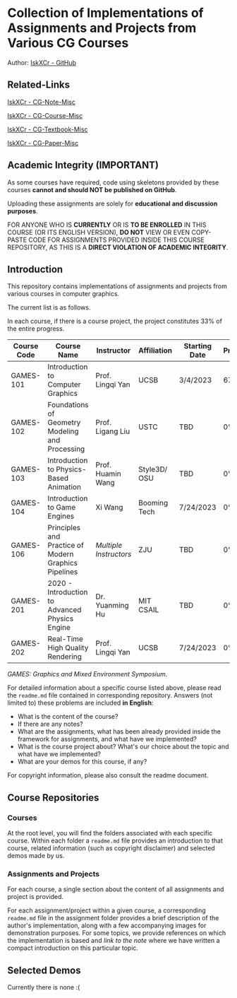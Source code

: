 # Collection of Implementations of Assignments and Projects from Various CG Courses

Author: [IskXCr - GitHub](https://github.com/IskXCr)

## Related-Links

[IskXCr - CG-Note-Misc](https://github.com/IskXCr/CG-Note-Misc)

[IskXCr - CG-Course-Misc](https://github.com/IskXCr/CG-Course-Misc)

[IskXCr - CG-Textbook-Misc](https://github.com/IskXCr/CG-Textbook-Misc)

[IskXCr - CG-Paper-Misc](https://github.com/IskXCr/CG-Paper-Misc)

## Academic Integrity (IMPORTANT)

As some courses have required, code using skeletons provided by these courses **cannot and should NOT be published on GitHub**. 

Uploading these assignments are solely for **educational and discussion purposes**.

FOR ANYONE WHO IS **CURRENTLY** OR IS **TO BE ENROLLED** IN THIS COURSE (OR ITS ENGLISH VERSION), **DO NOT** VIEW OR EVEN COPY-PASTE CODE FOR ASSIGNMENTS PROVIDED INSIDE THIS COURSE REPOSITORY, AS THIS IS A **DIRECT VIOLATION OF ACADEMIC INTEGRITY**.

## Introduction

This repository contains implementations of assignments and projects from various courses in computer graphics.

The current list is as follows. 

In each course, if there is a course project, the project constitutes 33% of the entire progress.

| Course Code | Course Name                                          | Instructor             | Affiliation  | Starting Date | Progress |
| ----------- | ---------------------------------------------------- | ---------------------- | ------------ | ------------- | -------- |
| GAMES-101   | Introduction to Computer Graphics                    | Prof. Lingqi Yan       | UCSB         | 3/4/2023      | 67%      |
| GAMES-102   | Foundations of Geometry Modeling and Processing      | Prof. Ligang Liu       | USTC         | TBD           | 0%       |
| GAMES-103   | Introduction to Physics-Based Animation              | Prof. Huamin Wang      | Style3D/ OSU | TBD           | 0%       |
| GAMES-104   | Introduction to Game Engines                         | Xi Wang                | Booming Tech | 7/24/2023     | 0%       |
| GAMES-106   | Principles and Practice of Modern Graphics Pipelines | *Multiple Instructors* | ZJU          | TBD           | 0%       |
| GAMES-201   | 2020 - Introduction to Advanced Physics Engine       | Dr. Yuanming Hu        | MIT CSAIL    | TBD           | 0%       |
| GAMES-202   | Real-Time High Quality Rendering                     | Prof. Lingqi Yan       | UCSB         | 7/24/2023     | 0%       |

*GAMES: Graphics and Mixed Environment Symposium*.

For detailed information about a specific course listed above, please read the `readme.md` file contained in corresponding repository. Answers (not limited to) these problems are included **in English**:

- What is the content of the course?
- If there are any notes?
- What are the assignments, what has been already provided inside the framework for assignments, and what have we implemented?
- What is the course project about? What's our choice about the topic and what have we implemented?
- What are your demos for this course, if any?

For copyright information, please also consult the readme document.



## Course Repositories

### Courses

At the root level, you will find the folders associated with each specific course. Within each folder a `readme.md` file provides an introduction to that course, related information (such as copyright disclaimer) and selected demos made by us.

### Assignments and Projects

For each course, a single section about the content of all assignments and project is provided.

For each assignment/project within a given course, a corresponding `readme.md` file in the assignment folder provides a brief description of the author's implementation, along with a few accompanying images for demonstration purposes. For some topics, we provide references on which the implementation is based and *link to the note* where we have written a compact introduction on this particular topic.

## Selected Demos

Currently there is none :(

